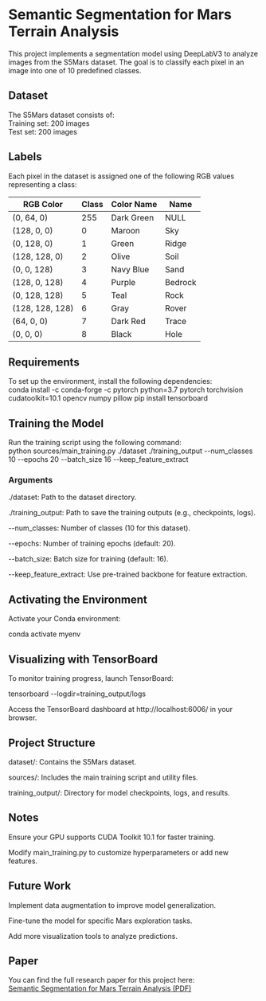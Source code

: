 # Semantic Segmentation for Mars Terrain Analysis

This project implements a segmentation model using DeepLabV3 to analyze images from the S5Mars dataset. The goal is to classify each pixel in an image into one of 10 predefined classes.

## Dataset
The S5Mars dataset consists of: <br />
Training set: 200 images <br />
Test set: 200 images <br />

## Labels
Each pixel in the dataset is assigned one of the following RGB values representing a class:


| RGB Color        | Class   | Color Name  | Name    |
|-----------------|--------|------------|---------|
| (0, 64, 0)      | 255    | Dark Green  | NULL    |
| (128, 0, 0)     | 0      | Maroon     | Sky     |
| (0, 128, 0)     | 1      | Green      | Ridge   |
| (128, 128, 0)   | 2      | Olive      | Soil    |
| (0, 0, 128)     | 3      | Navy Blue  | Sand    |
| (128, 0, 128)   | 4      | Purple     | Bedrock |
| (0, 128, 128)   | 5      | Teal       | Rock    |
| (128, 128, 128) | 6      | Gray       | Rover   |
| (64, 0, 0)      | 7      | Dark Red   | Trace   |
| (0, 0, 0)       | 8      | Black      | Hole    |

## Requirements
To set up the environment, install the following dependencies: <br />
conda install -c conda-forge -c pytorch python=3.7 pytorch torchvision cudatoolkit=10.1 opencv numpy pillow
pip install tensorboard

## Training the Model
Run the training script using the following command: <br />
python sources/main_training.py ./dataset ./training_output --num_classes 10 --epochs 20 --batch_size 16 --keep_feature_extract

### Arguments
./dataset: Path to the dataset directory.<br />

./training_output: Path to save the training outputs (e.g., checkpoints, logs). <br />

--num_classes: Number of classes (10 for this dataset). <br />

--epochs: Number of training epochs (default: 20). <br />

--batch_size: Batch size for training (default: 16). <br />

--keep_feature_extract: Use pre-trained backbone for feature extraction. <br />

## Activating the Environment
Activate your Conda environment: <br />

conda activate myenv

## Visualizing with TensorBoard
To monitor training progress, launch TensorBoard: <br />

tensorboard --logdir=training_output/logs <br />

Access the TensorBoard dashboard at http://localhost:6006/ in your browser.

## Project Structure
dataset/: Contains the S5Mars dataset. <br />

sources/: Includes the main training script and utility files. <br />

training_output/: Directory for model checkpoints, logs, and results.

## Notes
Ensure your GPU supports CUDA Toolkit 10.1 for faster training. <br />

Modify main_training.py to customize hyperparameters or add new features.

## Future Work
Implement data augmentation to improve model generalization. <br />

Fine-tune the model for specific Mars exploration tasks. <br />

Add more visualization tools to analyze predictions. <br />


## Paper

You can find the full research paper for this project here:  
[Semantic Segmentation for Mars Terrain Analysis (PDF)](./docs/Semantic_Segmentation_for_Mars_Terrain_Analysis.pdf)